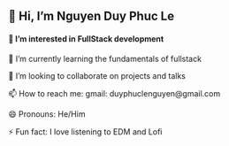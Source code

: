 <h2>👋 Hi, I’m Nguyen Duy Phuc Le </h2>
<h4>👀 I’m interested in FullStack development</h4>
<p>🌱 I’m currently learning the fundamentals of fullstack</p> 
<p>💞️ I’m looking to collaborate on projects and talks</p>
<p>📫 How to reach me: gmail: duyphuclenguyen@gmail.com</p>
<p>😄 Pronouns: He/Him</p>
<p>⚡ Fun fact: I love listening to EDM and Lofi</p>

<!---
lenguyenduyphuc/lenguyenduyphuc is a ✨ special ✨ repository because its `README.md` (this file) appears on your GitHub profile.
You can click the Preview link to take a look at your changes.
--->
